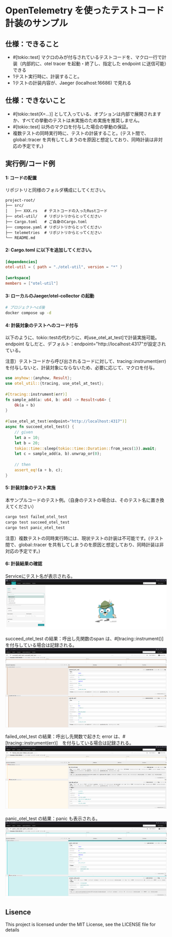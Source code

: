 # OpenTelemetry を使ったテストコード計装のサンプル

## 仕様：できること
- #[tokio::test] マクロのみが付与されているテストコードを、マクロ一行で計装（内部的に、otel tracer を起動・終了し、指定した endpoint に送信可能）できる
- 1テスト実行時に、計装すること。
- 1テストの計装内容が、Jaeger (localhost:16686) で見れる

## 仕様：できないこと
- #[tokio::test(X=...)] として入っている、オプションは内部で展開されますか、すべての挙動のテストは未実施のため実施を推奨しません。
- #[tokio::test] 以外のマクロを付与した場合の挙動の保証。
- 複数テストの同時実行時に、テストの計装すること。(テスト間で、global::tracer を共有してしまうのを原因と想定しており、同時計装は非対応の予定です。)

## 実行例/コード例
#### 1: コードの配置
リポジトリと同様のフォルダ構成にしてください。
```
project-root/
├── src/
│   ├── XXX.rs   # テストコードの入ったRustコード
├── otel-util/   # リポジトリからとってください
├── Cargo.toml   # ご自身のCargo.toml
├── compose.yaml # リポジトリからとってください
├── telemetries  # リポジトリからとってください
└── README.md
```
#### 2: Cargo.toml に以下を追加してください。

```toml
[dependencies]
otel-util = { path = "./otel-util", version = "*" }

[workspace]
members = ["otel-util"]
```

#### 3: ローカルのJaeger/otel-collector の起動
```sh
# プロジェクトへcd後
docker compose up -d
```

#### 4: 計装対象のテストへのコード付与

以下のように、tokio::testの代わりに、#[use_otel_at_test]で計装実施可能。endpoint なしだと、デフォルト：endpoint="http://localhost:4317"が設定されている。

注意）テストコードから呼び出されるコードに対して、tracing::instrument(err)を付与しないと、計装対象にならないため、必要に応じて、マクロを付与。

```rust
use anyhow::{anyhow, Result};
use otel_util::{tracing, use_otel_at_test};

#[tracing::instrument(err)]
fn sample_add(a: u64, b: u64) -> Result<u64> {
    Ok(a + b)
}

#[use_otel_at_test(endpoint="http://localhost:4317")]
async fn succeed_otel_test() {
    // given
    let a = 10;
    let b = 20;
    tokio::time::sleep(tokio::time::Duration::from_secs(1)).await;
    let c = sample_add(a, b).unwrap_or(0);

    // then
    assert_eq!(a + b, c);
}

```

#### 5: 計装対象のテスト実施
本サンプルコードのテスト例。（自身のテストの場合は、そのテスト名に置き換えてください）
```sh
cargo test failed_otel_test
cargo test succeed_otel_test
cargo test panic_otel_test
```

注意）複数テストの同時実行時には、現状テストの計装は不可能です。(テスト間で、global::tracer を共有してしまうのを原因と想定しており、同時計装は非対応の予定です。)

#### 6: 計装結果の確認
Serviceにテスト名が表示される。
![alt text](./images/Jaeger_view_1.png)

succeed_otel_test の結果：呼出し先関数のspan は、#[tracing::instrument()]　を付与している場合は記録される。
![alt text](./images/succeed_test.png)

failed_otel_test の結果：呼出し先関数で起きた error は、#[tracing::instrument(err)]　を付与している場合は記録される。
![alt text](./images/failed_test.png)

panic_otel_test の結果：panic も表示される。
![alt text](./images/panic_test.png)

## Lisence
This project is licensed under the MIT License, see the LICENSE file for details
